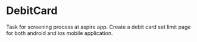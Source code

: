 # DebitCard
Task for screening process at aspire app. Create a debit card set limit page for both android and ios mobile application.
